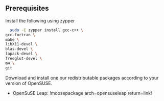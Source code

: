 ## Prerequisites
Install the following using zypper

```bash
  sudo -E zypper install gcc-c++ \
gcc-fortran \
make \
libX11-devel \
blas-devel \
lapack-devel \
freeglut-devel \
m4 \
git
```

Download and install one our redistributable packages according to your version of OpenSUSE.

  * OpenSuSE Leap: !moosepackage arch=opensuseleap return=link!
